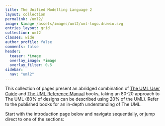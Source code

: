 ```yaml
---
title: The Unified Modelling Language 2
layout: collection
permalink: /uml2/
image: &image /assets/images/uml2/uml-logo.drawio.svg
entries_layout: grid
collection: uml2
classes: wide
author_profile: false
comments: false
header:
  teaser: *image
  overlay_image: *image
  overlay_filter: 0.5
sidebar:
  nav: "uml2"
---
```

This collection of pages present an abridged combination of [The UML User Guide](https://dl.acm.org/doi/book/10.5555/1088874) and [The UML Reference Manual](https://dl.acm.org/doi/10.5555/993859) books, taking an 80-20 approach to The UML (80% of designs can be described using 20% of the UML). Refer to the published books for an in-depth understanding of The UML.

Start with the introduction page below and navigate sequentially, or jump direct to one of the sections:
